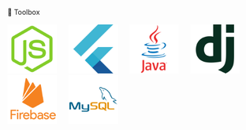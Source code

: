 🧰 Toolbox
<br>
<br>
<img src="https://github.com/devicons/devicon/blob/master/icons/nodejs/nodejs-plain.svg" width="100" height="100"/> &nbsp;&nbsp;&nbsp;&nbsp;
<img src="https://github.com/devicons/devicon/blob/master/icons/flutter/flutter-original.svg" width="100" height="100"/> &nbsp;&nbsp;&nbsp;&nbsp;
<img src="https://github.com/devicons/devicon/blob/master/icons/java/java-original-wordmark.svg" width="100" height="100"/> &nbsp;&nbsp;&nbsp;&nbsp;
<img src="https://github.com/devicons/devicon/blob/master/icons/django/django-plain.svg" width="100" height="100"/> &nbsp;&nbsp;&nbsp;&nbsp;
<img src="https://github.com/devicons/devicon/blob/master/icons/firebase/firebase-plain-wordmark.svg" width="100" height="100"/> &nbsp;&nbsp;&nbsp;&nbsp;
<img src="https://github.com/devicons/devicon/blob/master/icons/mysql/mysql-original-wordmark.svg" width="100" height="100"/> &nbsp;&nbsp;&nbsp;&nbsp;



